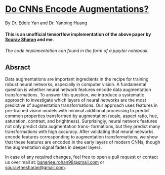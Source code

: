 # [Do CNNs Encode Augmentations?](https://arxiv.org/pdf/2003.08773.pdf)
By Dr. Eddie Yan and Dr. Yanping Huang

#### This is an unofficial tensorflow implementation of the above paper by [Sourav Sharan](https://github.com/SouravSharan) and me. 
###### The code implementation can found in the form of a jupyter notebook.

## Absract

Data augmentations are important ingredients in the recipe for training robust neural networks, especially in computer vision. A fundamental question is whether neural network features encode data augmentation transformations. To answer this question, we introduce a systematic approach to investigate which layers of neural networks are the most predictive of augmentation transformations. Our approach uses features in pre-trained vision models with minimal additional processing to predict common properties transformed by augmentation (scale, aspect ratio, hue, saturation, contrast, and brightness). Surprisingly, neural network features not only predict data augmentation trans- formations, but they predict many transformations with high accuracy. After validating that neural networks encode features corresponding to augmentation transformations, we show that these features are encoded in the early layers of modern CNNs, though the augmentation signal fades in deeper layers.

In case of any required changes, feel free to open a pull request or contact us over mail at:
banerjee.rohan98@gmail.com or
souravthesharan@gmail.com.
